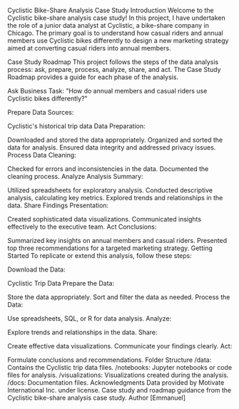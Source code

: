 Cyclistic Bike-Share Analysis Case Study
Introduction
Welcome to the Cyclistic bike-share analysis case study! In this project, I have undertaken the role of a junior data analyst at Cyclistic, a bike-share company in Chicago. The primary goal is to understand how casual riders and annual members use Cyclistic bikes differently to design a new marketing strategy aimed at converting casual riders into annual members.

Case Study Roadmap
This project follows the steps of the data analysis process: ask, prepare, process, analyze, share, and act. The Case Study Roadmap provides a guide for each phase of the analysis.

Ask
Business Task:
"How do annual members and casual riders use Cyclistic bikes differently?"

Prepare
Data Sources:

Cyclistic's historical trip data
Data Preparation:

Downloaded and stored the data appropriately.
Organized and sorted the data for analysis.
Ensured data integrity and addressed privacy issues.
Process
Data Cleaning:

Checked for errors and inconsistencies in the data.
Documented the cleaning process.
Analyze
Analysis Summary:

Utilized spreadsheets for exploratory analysis.
Conducted descriptive analysis, calculating key metrics.
Explored trends and relationships in the data.
Share
Findings Presentation:

Created sophisticated data visualizations.
Communicated insights effectively to the executive team.
Act
Conclusions:

Summarized key insights on annual members and casual riders.
Presented top three recommendations for a targeted marketing strategy.
Getting Started
To replicate or extend this analysis, follow these steps:

Download the Data:

Cyclistic Trip Data
Prepare the Data:

Store the data appropriately.
Sort and filter the data as needed.
Process the Data:

Use spreadsheets, SQL, or R for data analysis.
Analyze:

Explore trends and relationships in the data.
Share:

Create effective data visualizations.
Communicate your findings clearly.
Act:

Formulate conclusions and recommendations.
Folder Structure
/data: Contains the Cyclistic trip data files.
/notebooks: Jupyter notebooks or code files for analysis.
/visualizations: Visualizations created during the analysis.
/docs: Documentation files.
Acknowledgments
Data provided by Motivate International Inc. under license.
Case study and roadmap guidance from the Cyclistic bike-share analysis case study.
Author
[Emmanuel]
